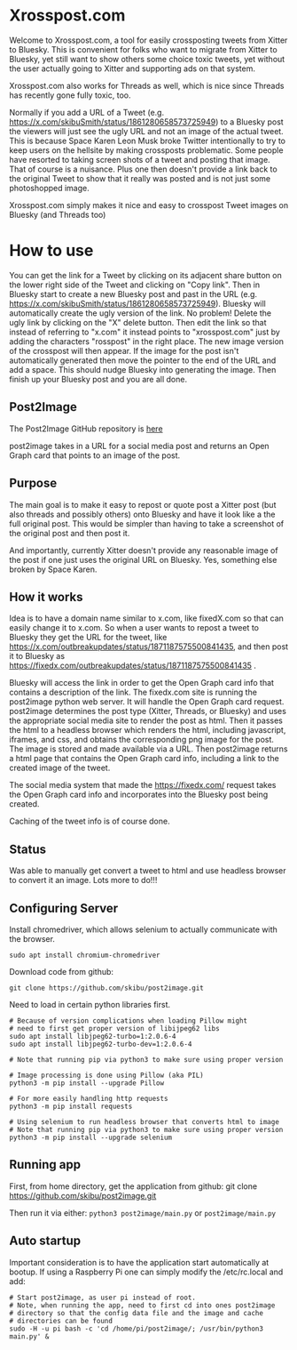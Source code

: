 # Xrosspost.com 
Welcome to Xrosspost.com, a tool for easily crossposting tweets from Xitter to Bluesky. This is convenient for folks who want to migrate from Xitter to Bluesky, yet still want to show others some choice toxic tweets, yet without the user actually going to Xitter and supporting ads on that system.

Xrosspost.com also works for Threads as well, which is nice since Threads has recently gone fully toxic, too.

Normally if you add a URL of a Tweet (e.g. https://x.com/skibuSmith/status/1861280658573725949) to a Bluesky post the viewers will just see the ugly URL and not an image of the actual tweet. This is because Space Karen Leon Musk broke Twitter intentionally to try to keep users on the hellsite by making crossposts problematic. Some people have resorted to taking screen shots of a tweet and posting that image. That of course is a nuisance. Plus one then doesn't provide a link back to the original Tweet to show that it really was posted and is not just some photoshopped image.

Xrosspost.com simply makes it nice and easy to crosspost Tweet images on Bluesky (and Threads too)

# How to use

You can get the link for a Tweet by clicking on its adjacent share button on the lower right side of the Tweet and clicking on "Copy link". Then in Bluesky start to create a new Bluesky post and past in the URL (e.g. https://x.com/skibuSmith/status/1861280658573725949). Bluesky will automatically create the ugly version of the link. No problem! Delete the ugly link by clicking on the "X" delete button. Then edit the link so that instead of referring to "x.com" it instead points to "xrosspost.com" just by adding the characters "rosspost" in the right place. The new image version of the crosspost will then appear. If the image for the post isn't automatically generated then move the pointer to the end of the URL and add a space. This should nudge Bluesky into generating the image. Then finish up your Bluesky post and you are all done. 


## Post2Image
The Post2Image GitHub repository is [here](https://github.com/skibu/post2image)

post2image takes in a URL for a social media post and returns an Open Graph card that points to an image of the post. 

## Purpose 
The main goal is to make it easy to repost or quote post a Xitter post (but also threads and possibly 
others) onto Bluesky and have it look like a the full original post. This would be simpler than having 
to take a screenshot of the original post and then post it. 

And importantly, currently Xitter doesn't provide any reasonable image of the post if one just uses the 
original URL on Bluesky. Yes, something else broken by Space Karen.

## How it works
Idea is to have a domain name similar to x.com, like fixedX.com so that can easily change it to x.com. So when a user wants to repost a tweet to Bluesky they get the URL for the tweet, like https://x.com/outbreakupdates/status/1871187575500841435, and then post it to Bluesky as https://fixedx.com/outbreakupdates/status/1871187575500841435 . 

Bluesky will access the link in order to get the Open Graph card info that contains a description of the link. The fixedx.com site is running the post2image python web server. It will handle the Open Graph card request. post2image determines the post type (Xitter, Threads, or Bluesky) and uses the appropriate social media site to render the post as html. Then it passes the html to a headless browser which renders the html, including javascript, iframes, and css, and obtains the corresponding png image for the post. The image is stored and made available via a URL. Then post2image returns a html page that contains the Open Graph card info, including a link to the created image of the tweet. 

The social media system that made the https://fixedx.com/ request takes the Open Graph card info and incorporates into the Bluesky post being created.

Caching of the tweet info is of course done.

## Status

Was able to manually get convert a tweet to html and use headless browser to convert it an image. Lots more to do!!!

## Configuring Server
Install chromedriver, which allows selenium to actually communicate with the browser.
```
sudo apt install chromium-chromedriver
```

Download code from github:
```
git clone https://github.com/skibu/post2image.git
```

Need to load in certain python libraries first.
```
# Because of version complications when loading Pillow might
# need to first get proper version of libijpeg62 libs
sudo apt install libjpeg62-turbo=1:2.0.6-4
sudo apt install libjpeg62-turbo-dev=1:2.0.6-4

# Note that running pip via python3 to make sure using proper version

# Image processing is done using Pillow (aka PIL)
python3 -m pip install --upgrade Pillow

# For more easily handling http requests
python3 -m pip install requests

# Using selenium to run headless browser that converts html to image
# Note that running pip via python3 to make sure using proper version
python3 -m pip install --upgrade selenium
```

## Running app
First, from home directory, get the application from github: git clone https://github.com/skibu/post2image.git

Then run it via either: `python3 post2image/main.py` or `post2image/main.py`

## Auto startup
Important consideration is to have the application start automatically at bootup. If using a Raspberry Pi one can simply modify the /etc/rc.local and add:

```
# Start post2image, as user pi instead of root.
# Note, when running the app, need to first cd into ones post2image
# directory so that the config data file and the image and cache 
# directories can be found
sudo -H -u pi bash -c 'cd /home/pi/post2image/; /usr/bin/python3 main.py' &
```
